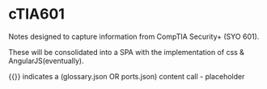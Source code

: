 # cTIA601
Notes designed to capture information from CompTIA Security+ (SYO 601).

These will be consolidated into a SPA with the implementation of css & AngularJS(eventually).

{{}} indicates a (glossary.json OR ports.json) content call - placeholder